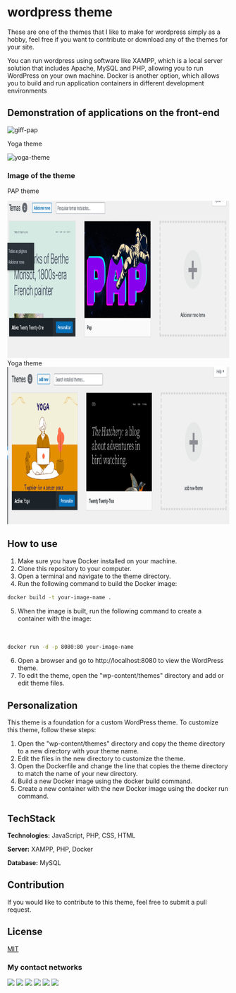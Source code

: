 # wordpress theme

These are one of the themes that I like to make for wordpress simply as a hobby, feel free if you want to contribute or download any of the themes for your site.

You can run wordpress using software like XAMPP, which is a local server solution that includes Apache, MySQL and PHP, allowing you to run WordPress on your own machine. Docker is another option, which allows you to build and run application containers in different development environments


## Demonstration of applications on the front-end

<div style="max-width: 100%; overflow: hidden;">
     <img src="./theme-PAP/gifdofunciomaneto.gif" alt="giff-pap" width="725" height="356">
</div>

Yoga theme

<div style="max-width: 100%; overflow: hidden;">
     <img src="./theme-yoga/yoga-gif.gif" alt="yoga-theme" width="725" height="356">
</div>

### Image of the theme
PAP theme
<div style="max-width: 100%; overflow: hidden;">
    <img src="./theme-PAP/temafoto.png" width="725" height="356">
</div>
Yoga theme
<div style="max-width: 100%; overflow: hidden;">
    <img src="./theme-yoga/cap--.png" width="725" height="356">
</div>


## How to use


1. Make sure you have Docker installed on your machine.
2. Clone this repository to your computer.
3. Open a terminal and navigate to the theme directory.
4. Run the following command to build the Docker image:

```bash
docker build -t your-image-name .

```
5. When the image is built, run the following command to create a container with the image:
```bash


docker run -d -p 8080:80 your-image-name

```

6. Open a browser and go to http://localhost:8080 to view the WordPress theme.
7. To edit the theme, open the "wp-content/themes" directory and add or edit theme files.

## Personalization

This theme is a foundation for a custom WordPress theme. To customize this theme, follow these steps:

1. Open the "wp-content/themes" directory and copy the theme directory to a new directory with your theme name.
2. Edit the files in the new directory to customize the theme.
3. Open the Dockerfile and change the line that copies the theme directory to match the name of your new directory.
4. Build a new Docker image using the docker build command.
5. Create a new container with the new Docker image using the docker run command.


## TechStack

**Technologies:** JavaScript, PHP, CSS, HTML

**Server:** XAMPP, PHP, Docker

**Database:** MySQL



## Contribution

If you would like to contribute to this theme, feel free to submit a pull request.




## License

[MIT](https://choosealicense.com/licenses/mit/)

### My contact networks    

</h1>
   <a href="https://www.instagram.com/devbrunoo/" target="_blank"><img src="https://img.shields.io/badge/-Instagram-%23E4405F?style=for-the-badge&logo=instagram&logoColor=white" target="_blank"></a>
    <a href="https://medium.com/@devbrunoo" target="_blank"><img src="https://img.shields.io/badge/Medium-12100E?style=for-the-badge&logo=medium&logoColor=white" target="_blank"></a> 
    <a href="https://www.quora.com/profile/DevBrunoo" target="_blank"><img src="https://img.shields.io/badge/Quora-%23B92B27.svg?&style=for-the-badge&logo=Quora&logoColor=white" target="_blank"></a>
   <a href="https://codepen.io/brunobyhow15" target="_blank"><img src="https://img.shields.io/badge/Codepen-000000?style=for-the-badge&logo=codepen&logoColor=white" target="_blank"></a> 
    <a href = "mailto:contactbruno5@gmail.com"><img src="https://img.shields.io/badge/-Gmail-%23333?style=for-the-badge&logo=gmail&logoColor=white" target="_blank"></a>
    <a href="https://www.linkedin.com/in/devbruono/" target="_blank"><img src="https://img.shields.io/badge/-LinkedIn-%230077B5?style=for-the-badge&logo=linkedin&logoColor=white" target="_blank"></a> 
  
